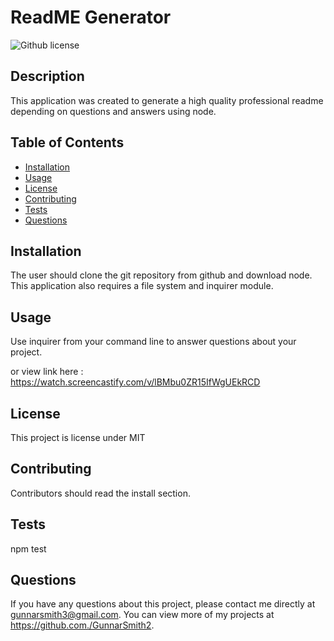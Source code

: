 # ReadME Generator
  ![Github license](http://img.shields.io/badge/license-MIT-blue.svg)

  ## Description
  This application was created to generate a high quality professional readme depending on questions and answers using node.

  ## Table of Contents
  * [Installation](#installation)
  * [Usage](#usage)
  * [License](#license)
  * [Contributing](#contributing)
  * [Tests](#tests)
  * [Questions](#questions)
  
  ## Installation
  The user should clone the git repository from github and download node. This application also requires a file system and inquirer module.

  ## Usage
  Use inquirer from your command line to answer questions about your project.
  
  or view link here : https://watch.screencastify.com/v/lBMbu0ZR15IfWgUEkRCD

  ## License
  This project is license under MIT

  ## Contributing 
  Contributors should read the install section.

  ## Tests
  npm test

  ## Questions
  If  you have any questions about this project, please contact me directly at gunnarsmith3@gmail.com. You can view more of my projects at https://github.com./GunnarSmith2.
  
